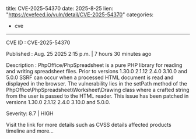  
title: CVE-2025-54370
date: 2025-8-25
lien: "https://cvefeed.io/vuln/detail/CVE-2025-54370"
categories:
  - cve
---

CVE ID : CVE-2025-54370

Published :  Aug. 25
2025
2:15 p.m. | 7 hours
30 minutes ago

Description : PhpOffice/PhpSpreadsheet is a pure PHP library for reading and writing spreadsheet files. Prior to versions 1.30.0
2.1.12
2.4.0
3.10.0
and 5.0.0
SSRF can occur when a processed HTML document is read and displayed in the browser. The vulnerability lies in the setPath method of the PhpOffice\PhpSpreadsheet\Worksheet\Drawing class
where a crafted string from the user is passed to the HTML reader. This issue has been patched in versions 1.30.0
2.1.12
2.4.0
3.10.0
and 5.0.0.

Severity: 8.7 | HIGH

Visit the link for more details
such as CVSS details
affected products
timeline
and more...
